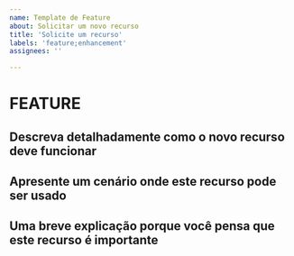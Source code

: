 ```yaml
---
name: Template de Feature
about: Solicitar um novo recurso
title: 'Solicite um recurso'
labels: 'feature;enhancement'
assignees: ''

---
```


# FEATURE

## Descreva detalhadamente como o novo recurso deve funcionar

## Apresente um cenário onde este recurso pode ser usado

## Uma breve explicação porque você pensa que este recurso é importante
